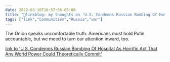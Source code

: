 ```yaml
---
date: 2022-03-10T16:57:56-05:00
title: "🔗linkblog: my thoughts on 'U.S. Condemns Russian Bombing Of Hospital As Horrific Act That Any World Power Could Theoretically Commit'"
tags: ["link","Communities","Russia","war"]
---
```

The Onion speaks uncomfortable truth. Americans must hold Putin accountable, but we meed to turn our attention inward, too.
 
[link to 'U.S. Condemns Russian Bombing Of Hospital As Horrific Act That Any World Power Could Theoretically Commit'](https://www.theonion.com/u-s-condemns-russian-bombing-of-hospital-as-horrific-a-1848636409)
